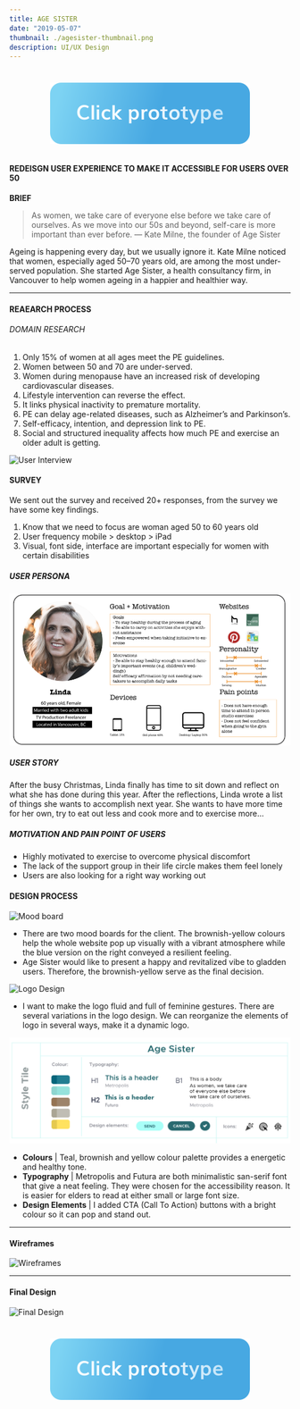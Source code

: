 ```yaml
---
title: AGE SISTER
date: "2019-05-07"
thumbnail: ./agesister-thumbnail.png
description: UI/UX Design
---
```


<h1 align="center">

[![Botton prototype](./botton-click-prototype.svg)](https://projects.invisionapp.com/share/4ATJQUOE9FD#/screens)

</h1>

#### REDEISGN USER EXPERIENCE TO MAKE IT ACCESSIBLE FOR USERS OVER 50

**BRIEF**

> As women, we take care of everyone else before we take care of ourselves. As we move into our 50s and beyond, self-care is more important than ever before.
> — Kate Milne, the founder of Age Sister

Ageing is happening every day, but we usually ignore it. Kate Milne noticed that women, especially aged 50–70 years old, are among the most under-served population. She started Age Sister, a health consultancy firm, in Vancouver to help women ageing in a happier and healthier way.

---

#### REAEARCH PROCESS

###### DOMAIN RESEARCH

1. Only 15% of women at all ages meet the PE guidelines.
2. Women between 50 and 70 are under-served.
3. Women during menopause have an increased risk of developing cardiovascular diseases.
4. Lifestyle intervention can reverse the effect.
5. It links physical inactivity to premature mortality.
6. PE can delay age-related diseases, such as Alzheimer’s and Parkinson’s.
7. Self-efficacy, intention, and depression link to PE.
8. Social and structured inequality affects how much PE and exercise an older adult is getting.

<div class="kg-card kg-image-card">

![User Interview](https://miro.medium.com/max/1440/1*JN93SSeGkxyQM3YBTxLaJQ.png)

</div>

#### SURVEY

We sent out the survey and received 20+ responses, from the survey we have some key findings.

1. Know that we need to focus are woman aged 50 to 60 years old
2. User frequency mobile > desktop > iPad
3. Visual, font side, interface are important especially for women with certain disabilities

##### USER PERSONA

<div class="kg-card kg-image-card">

![User Persona](./user-persona.png)

</div>

##### USER STORY

After the busy Christmas, Linda finally has time to sit down and reflect on what she has done during this year. After the reflections, Linda wrote a list of things she wants to accomplish next year. She wants to have more time for her own, try to eat out less and cook more and to exercise more…

##### MOTIVATION AND PAIN POINT OF USERS

- Highly motivated to exercise to overcome physical discomfort
- The lack of the support group in their life circle makes them feel lonely
- Users are also looking for a right way working out

#### DESIGN PROCESS

<div class="kg-card kg-image-card">

![Mood board](https://miro.medium.com/max/1440/1*YgJ5A9wEzvW9Nl8GWIca4w.png)

</div>

- There are two mood boards for the client. The brownish-yellow colours help the whole website pop up visually with a vibrant atmosphere while the blue version on the right conveyed a resilient feeling.
- Age Sister would like to present a happy and revitalized vibe to gladden users. Therefore, the brownish-yellow serve as the final decision.

<div class="kg-card kg-image-card kg-width-wide">

![Logo Design](https://miro.medium.com/max/1440/1*k4X2RHW-Bg7R-6QbmQnZtA.png)

</div>

- I want to make the logo fluid and full of feminine gestures. There are several variations in the logo design. We can reorganize the elements of logo in several ways, make it a dynamic logo.

<div class="kg-card kg-image-card">

![Style Tile](./style-tile.png)

</div>

- **Colours** | Teal, brownish and yellow colour palette provides a energetic and healthy tone.
- **Typography** | Metropolis and Futura are both minimalistic san-serif font that give a neat feeling. They were chosen for the accessibility reason. It is easier for elders to read at either small or large font size.
- **Design Elements** | I added CTA (Call To Action) buttons with a bright colour so it can pop and stand out.

---

#### Wireframes

![Wireframes](https://miro.medium.com/max/1440/1*cstbTspWVNbnwNXQueayWg.png)

---

#### Final Design

![Final Design](https://miro.medium.com/max/1440/1*Dhrs-MqMbCH3qsotYWq83Q.png)

<h1 align="center">

[![Botton prototype](./botton-click-prototype.svg)](https://projects.invisionapp.com/share/4ATJQUOE9FD#/screens)

</h1>
